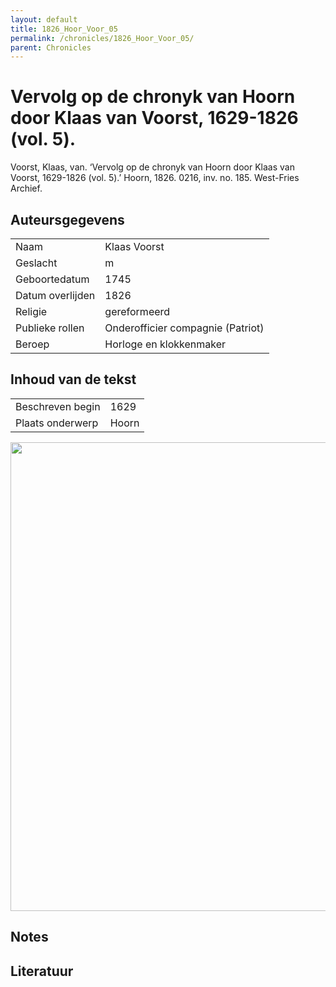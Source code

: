 ```yaml
---
layout: default
title: 1826_Hoor_Voor_05
permalink: /chronicles/1826_Hoor_Voor_05/
parent: Chronicles
--- 
```



# Vervolg op de chronyk van Hoorn door Klaas van Voorst, 1629-1826 (vol. 5). 

Voorst, Klaas, van. ‘Vervolg op de chronyk van Hoorn door Klaas van Voorst, 1629-1826 (vol. 5).’ Hoorn, 1826. 0216, inv. no. 185. West-Fries Archief. 

## Auteursgegevens 

| | | 
| --------------- | --------------- | 
| Naam | Klaas Voorst | 
| Geslacht | m | 
| Geboortedatum | 1745 | 
| Datum overlijden | 1826 | 
| Religie | gereformeerd | 
| Publieke rollen | Onderofficier compagnie (Patriot) | 
| Beroep | Horloge en klokkenmaker  | 

## Inhoud van de tekst 

| | | 
| --------------- | --------------- | 
| Beschreven begin | 1629 | 
| Plaats onderwerp | Hoorn | 

[<img src="..\..\barplots_chronicles\1826_Hoor_Voor_05.jpg" width="750"/>](..\..\barplots_chronicles\1826_Hoor_Voor_05.jpg) 

## Notes 

## Literatuur 

